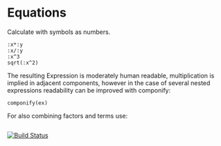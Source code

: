 # Equations
Calculate with symbols as numbers.
```:x+:y
:x*:y
:x/:y
:x^3
sqrt(:x^2)
```

The resulting Expression is moderately human readable, multiplication is implied in adjacent components, however in the case of several nested expressions readability can be improved with componify:
```ex=:x^2-:x*:y+:y*:x-:y^2
componify(ex)
```

For also combining factors and terms use:
```simplify((:x+:y)^3)
```

[![Build Status](https://travis-ci.org/jhlq/Equations.jl.svg?branch=master)](https://travis-ci.org/jhlq/Equations.jl)

